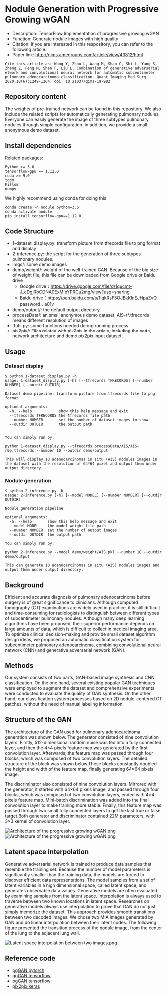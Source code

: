 # Nodule Generation with Progressive Growing wGAN
- Description: TensorFlow Implementation of progressive growing wGAN
- Function: Generate nodule images with high quality
- Citation: If you are interested in this respository, you can refer to the following article.
- Paper link: http://qims.amegroups.com/article/view/43812/html

```
Cite this article as: Wang Y, Zhou L, Wang M, Shao C, Shi L, Yang S, Zhang Z, Feng M, Shan F, Liu L. Combination of generative adversarial etwork and convolutional neural network for automatic subcentimeter pulmonary adenocarcinoma classification. Quant Imaging Med Surg 2020;10(6):1249-1264. doi: 10.21037/qims-19-982
```

## Repository content

The weights of pre-trained network can be found in this repository. We also include the related scripts for automatically generating pulmonary nodules. Everyone can easily generate the image of three subtypes pulmonary nodules through simple configuration. In addition, we provide a small anonymous demo dataset.

## Install dependencies

Related packages:
```
Python >= 3.6
tensorflow-gpu == 1.12.0
cuda >= 9.0
tqdm
Pillow
numpy
```
We highly recommend using conda for doing this

```
conda create -n nodule python=3.6
conda activate nodule
pip install tensorflow-gpu==1.12.0
```

## Code Structure
- 1-dataset_display.py: transform picture from tfrecords file to png format and display
- 2-inference.py: the script for the generation of three subtypes pulmonary nodules.
- imgs/: some demo images
- demo/weight/: weight of the well-trained GAN. Because of the big size of weight file, this file can be downloaded from Google drive or Baidu drive
  - Google drive：https://drive.google.com/file/d/1gucmt-J_cDgjRbCDNA0ExMibYPRCu2mg/view?usp=sharing
  - Baidu drive：https://pan.baidu.com/s/1IqkRsF5OJBkKlnEJHpaZvQ password：a01v
- demo/output/: the default output directory
- processData/: an small anonymous demo dataset, AIS-r*.tfrecords means different resolution of images
- tfutil.py: some functions needed during running process
- pix2pix/: Files related with pix2pix in the article, including the code, network architecture and demo pix2pix input dataset. 


## Usage

### Dataset display
```
$ python 1-dataset_display.py -h
usage: 1-dataset_display.py [-h] [--tfrecords TFRECORDS] [--number NUMBER] [--outdir OUTDIR]

Dataset demo pipeline: transform picture from tfrecords file to png format

optional arguments:
  -h, --help            show this help message and exit
  --tfrecords TFRECORDS the tfrecords file path
  --number NUMBER       set the number of dataset images to show
  --outdir OUTDIR       the output path


You can simply run by:

python 1-dataset_display.py --tfrecords processData/AIS/AIS-r06.tfrecords --number 10 --outdir demo/output

This will display 10 adenocarcinomas in situ (AIS) nodules images in the dataset with the resolution of 64*64 pixel and output them under output directory.
```


### Nodule generation
```
$ python 2-inference.py -h
usage: 2-inference.py [-h] [--model MODEL] [--number NUMBER] [--outdir OUTDIR]

Nodule generation pipeline

optional arguments:
  -h, --help       show this help message and exit
  --model MODEL    the model weight file path
  --number NUMBER  set the number of output images
  --outdir OUTDIR  the output path

You can simply run by:

python 2-inference.py --model demo/weight/AIS.pkl --number 10 --outdir demo/output

This can generate 10 adenocarcinomas in situ (AIS) nodules images and output them under output directory.
```

## Background
Efficient and accurate diagnosis of pulmonary adenocarcinoma before surgery is of great significance to clinicians. Although computed tomography (CT) examinations are widely used in practice, it is still difficult and time-consuming for radiologists to distinguish between different types of subcentimeter pulmonary nodules. Although many deep learning algorithms have been proposed, their superior performance depends on large amounts of data, which is difficult to collect in medical imaging area. To optimize clinical decision-making and provide small dataset algorithm design ideas, we proposed an automatic classification system for subcentimeter pulmonary adenocarcinoma, combining convolutional neural network (CNN) and generative adversarial network (GAN).

## Methods
Our system consists of two parts, GAN-based image synthesis and CNN classification. On the one hand, several existing popular GAN techniques were employed to augment the dataset and comprehensive experiments were conducted to evaluate the quality of GAN synthesis. On the other hand, our classification system processes based on 2D nodule-centered CT patches, without the need of manual labeling information. 

## Structure of the GAN
The architecture of the GAN used for pulmonary adenocarcinoma generation was shown below. The generator consisted of nine convolution layers. Firstly, 512-dimensional random noise was fed into a fully connected layer, and then the 4×4 pixels feature map was generated by the first convolution layer. Afterwards, the feature map was passed through four blocks, which was composed of two convolution layers. The detailed structure of the block was shown below.These blocks constantly doubled the height and width of the feature map, finally generating 64×64 pixels image. 

The discriminator also consisted of nine convolution layers. Mirrored with the generator, it started with 64×64 pixels image, and passed through four blocks, which was composed of two convolution layers, ended with 4×4 pixels feature map. Mini-batch discrimination was added into the final convolution layer to make training more stable. Finally, this feature map was passed through two small fully connected layers to get the last true or false target.Both generator and discriminator contained 22M parameters, with 3×3 kernel of convolution layer.

![Architecture of the progressive growing wGAN.png](https://github.com/wangyunpengbio/nodule_generation_with_progressive_growing_wGAN/raw/master/imgs/Architecture.png)
![Architecture of the progressive growing wGAN.png](https://github.com/wangyunpengbio/nodule_generation_with_progressive_growing_wGAN/raw/master/imgs/block.png)

## Latent space interpolation
Generative adversarial network is trained to produce data samples that resemble the training set. Because the number of model parameters is significantly smaller than the training data, the models are forced to discover efficient data representations. The model samples from a set of latent variables in a high dimensional space, called latent space, and generates observable data values. Generative models are often evaluated by examining samples from the latent space. Interpolation is always used to traverse between two known locations in latent space. Researches on generative models always use interpolation to prove that GAN do not just simply memorize the dataset. This approach provides smooth transitions between two decoded images. We chose two MIA images generated by GAN and do linear interpolation between their latent codes. The following figure presented the transition process of the nodule image, from the center of the lung to the adjacent lung wall.

![Latent space interpolation between two images.png](https://github.com/wangyunpengbio/nodule_generation_with_progressive_growing_wGAN/raw/master/imgs/Interpolation.png)


## Reference code
- [pgGAN pytorch](https://github.com/github-pengge/PyTorch-progressive_growing_of_gans)
- [pgGAN tensorflow](https://github.com/zhangqianhui/progressive_growing_of_gans_tensorflow)
- [pgGAN tensorflow](https://github.com/tkarras/progressive_growing_of_gans)
- [pix2pix keras](https://phillipi.github.io/pix2pix)
